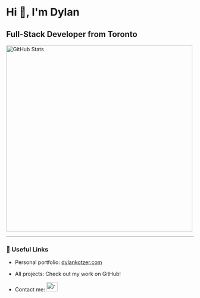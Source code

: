 # Hi 👋, I'm Dylan 
## Full-Stack Developer from Toronto

<div align="left">
  <img src="https://dylan-stats.vercel.app/api?username=DKotzer&hide=stars,contribs&theme=github_dark" alt="GitHub Stats" width="500px"/>
</div>

---

### 🔗 Useful Links

- Personal portfolio: [dylankotzer.com](https://dylankotzer.com)
- All projects: Check out my work on GitHub!

- Contact me: [<img src="https://raw.githubusercontent.com/rahuldkjain/github-profile-readme-generator/master/src/images/icons/Social/linked-in-alt.svg" alt="react" width="30" height="25"/>](https://www.linkedin.com/in/dylan-kotzer-3a5421190/) 

